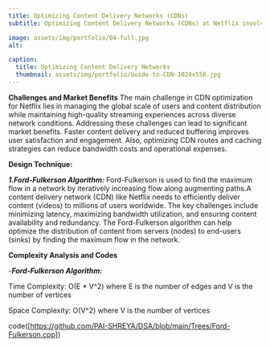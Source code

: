 ```yaml
---
title: Optimizing Content Delivery Networks (CDNs)
subtitle: Optimizing Content Delivery Networks (CDNs) at Netflix involves enhancing the distribution and delivery of video content to users worldwide. CDNs are important infrastructure components that ensure fast, reliable and efficient delivery of streaming media by minimizing latency and improving data transfer speeds.

image: assets/img/portfolio/04-full.jpg
alt: 

caption:
  title: Optimizing Content Delivery Networks
  thumbnail: assets/img/portfolio/Guide-to-CDN-1024x558.jpg
---
```

**Challenges and Market Benefits**
The main challenge in CDN optimization for Netflix lies in managing the global scale of users and content distribution while maintaining high-quality streaming experiences across diverse network conditions. Addressing these challenges can lead to significant market benefits. Faster content delivery and reduced buffering improves user satisfaction and engagement. Also, optimizing CDN routes and caching strategies can reduce bandwidth costs and operational expenses.

**Design Technique:**

**_1.Ford-Fulkerson Algorithm:_**
Ford-Fulkerson is used to find the maximum flow in a network by iteratively increasing flow along augmenting paths.A content delivery network (CDN) like Netflix needs to efficiently deliver content (videos) to millions of users worldwide. The key challenges include minimizing latency, maximizing bandwidth utilization, and ensuring content availability and redundancy. The Ford-Fulkerson algorithm can help optimize the distribution of content from servers (nodes) to end-users (sinks) by finding the maximum flow in the network.



**Complexity Analysis and Codes**

-_**Ford-Fulkerson Algorithm:**_

Time Complexity: O(E * V^2) where E is the number of edges and V is the number of vertices

Space Complexity: O(V^2) where V is the number of vertices

code([https://github.com/PAI-SHREYA/DSA/blob/main/Trees/Ford-Fulkerson.cpp])


